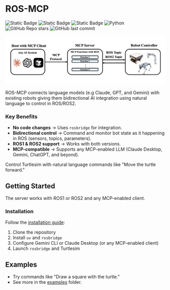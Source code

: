 # ROS-MCP

![Static Badge](https://img.shields.io/badge/ROS-Available-green)
![Static Badge](https://img.shields.io/badge/ROS2-Available-green)
![Static Badge](https://img.shields.io/badge/License-Apache%202.0-blue)
![Python](https://img.shields.io/badge/python-3.10%2B-blue)
![GitHub Repo stars](https://img.shields.io/github/stars/robotmcp/ros-mcp?style=social)
![GitHub last commit](https://img.shields.io/github/last-commit/robotmcp/ros-mcp)

<p align="center">
  <img src="https://github.com/goldenglorys/ros-mcp/blob/main/docs/images/framework.png"/>
</p>

ROS-MCP connects language models (e.g Claude, GPT, and Gemini) with existing robots giving them bidirectional AI integration using natural language to control in ROS/ROS2.

### Key Benefits

- **No code changes** → Uses `rosbridge` for integration.
- **Bidirectional control** → Command and monitor bot state as it happening in ROS (sensors, topics, parameters).
- **ROS1 & ROS2 support** → Works with both versions.
- **MCP-compatible** → Supports any MCP-enabled LLM (Claude Desktop, Gemini, ChatGPT, and beyond).

Control Turtlesim with natural language commands like "Move the turtle forward."

## Getting Started

The server works with ROS1 or ROS2 and any MCP-enabled client.

### Installation

Follow the [installation guide](docs/installation.md):

1. Clone the repository
2. Install `uv` and `rosbridge`
3. Configure Gemini CLI or Claude Desktop (or any MCP-enabled client)
4. Launch `rosbridge` and Turtlesim

## Examples

- Try commands like "Draw a square with the turtle."
- See more in the [examples](turtlesim/tasks.json) folder.
